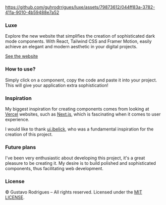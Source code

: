 https://github.com/guhrodrrigues/luxe/assets/79873612/044ff83a-3782-411a-9010-4b59488e7a52

### Luxe

Explore the new website that simplifies the creation of sophisticated dark mode components. With React, Tailwind CSS and Framer Motion, easily achieve an elegant and modern aesthetic in your digital projects.

<a href="https://luxeui.com">
  See the website
</a>

### How to use?

Simply click on a component, copy the code and paste it into your project. This will give your application extra sophistication!

### Inspiration

My biggest inspiration for creating components comes from looking at [Vercel](https://vercel.com/home) websites, such as [Next.js](https://nextjs.org), which is fascinating when it comes to user experience.

I would like to thank [ui.ibelick](https://ui.ibelick.com), who was a fundamental inspiration for the creation of this project.

### Future plans

I've been very enthusiastic about developing this project, it's a great pleasure to be creating it. My desire is to build polished and sophisticated components, thus facilitating web development.

### License

© Gustavo Rodrigues – All rights reserved. Licensed under the [MIT LICENSE](https://github.com/guhrodrrigues/luxe/blob/main/LICENSE).
